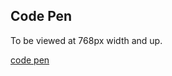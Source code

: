 ## Code Pen

To be viewed at 768px width and up.

<a href='https://codepen.io/Nibor/full/rwjJgN/' target='_blank'>code pen</a>
